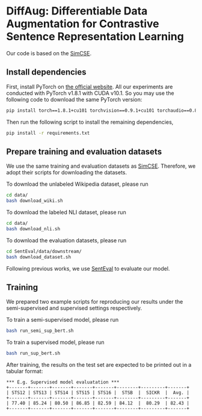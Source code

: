 # DiffAug: Differentiable Data Augmentation for Contrastive Sentence Representation Learning

Our code is based on the [SimCSE](https://github.com/princeton-nlp/SimCSE).

## Install dependencies

First, install PyTorch on [the official website](https://pytorch.org). All our experiments are conducted with PyTorch v1.8.1 with CUDA v10.1. So you may use the following code to download the same PyTorch version:

```bash
pip install torch==1.8.1+cu101 torchvision==0.9.1+cu101 torchaudio==0.8.1 -f https://download.pytorch.org/whl/torch_stable.html
```

Then run the following script to install the remaining dependencies,
```bash
pip install -r requirements.txt
```

## Prepare training and evaluation datasets

We use the same training and evaluation datasets as [SimCSE](https://github.com/princeton-nlp/SimCSE). Therefore, we adopt their scripts for downloading the datasets.

To download the unlabeled Wikipedia dataset, please run
```bash
cd data/
bash download_wiki.sh
```

To download the labeled NLI dataset, please run
```bash
cd data/
bash download_nli.sh
```

To download the evaluation datasets, please run
```bash
cd SentEval/data/downstream/
bash download_dataset.sh
```
Following previous works, we use [SentEval](https://github.com/facebookresearch/SentEval) to evaluate our model.

## Training

We prepared two example scripts for reproducing our results under the semi-supervised and supervised settings respectively.

To train a semi-supervised model, please run
```bash
bash run_semi_sup_bert.sh
```

To train a supervised model, please run
```bash
bash run_sup_bert.sh
```

After training, the results on the test set are expected to be printed out in a tabular format:
```
*** E.g. Supervised model evaluatation ***
+-------+-------+-------+-------+-------+--------+---------+-------+
| STS12 | STS13 | STS14 | STS15 | STS16 |  STSB  |  SICKR  |  Avg. |
+-------+-------+-------+-------+-------+--------+---------+-------+
| 77.40 | 85.24 | 80.50 | 86.85 | 82.59 | 84.12  |  80.29  | 82.43 |
+-------+-------+-------+-------+-------+--------+---------+-------+
```


